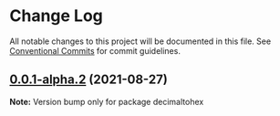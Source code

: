 # Change Log

All notable changes to this project will be documented in this file.
See [Conventional Commits](https://conventionalcommits.org) for commit guidelines.

## [0.0.1-alpha.2](https://github.com/crutchcorn/hexhelpers/compare/v0.0.1-alpha.1...v0.0.1-alpha.2) (2021-08-27)

**Note:** Version bump only for package decimaltohex
